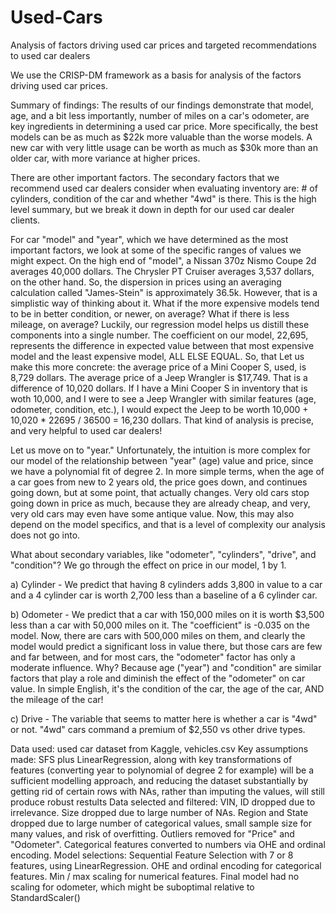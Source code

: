 # Used-Cars
Analysis of factors driving used car prices and targeted recommendations to used car dealers

We use the CRISP-DM framework as a basis for analysis of the factors driving used car prices. 

Summary of findings: The results of our findings demonstrate that model, age, and a bit less importantly, number of miles on a car's odometer, are key ingredients in determining a used car price. More specifically, the best models can be as much as $22k more valuable than the worse models. A new car with very little usage can be worth as much as $30k more than an older car, with more variance at higher prices.

There are other important factors. The secondary factors that we recommend used car dealers consider when evaluating inventory are: # of cylinders, condition of the car and whether "4wd" is there. This is the high level summary, but we break it down in depth for our used car dealer clients.

For car "model" and "year", which we have determined as the most important factors, we look at some of the specific ranges of values we might expect. On the high end of "model", a Nissan 370z Nismo Coupe 2d averages 40,000 dollars. The Chrysler PT Cruiser averages 3,537 dollars, on the other hand. So, the dispersion in prices using an averaging calculation called "James-Stein" is approximately 36.5k. However, that is a simplistic way of thinking about it. What if the more expensive models tend to be in better condition, or newer, on average? What if there is less mileage, on average? Luckily, our regression model helps us distill these components into a single number. The coefficient on our model, 22,695, represents the difference in expected value between that most expensive model and the least expensive model, ALL ELSE EQUAL. So, that Let us make this more concrete: the average price of a Mini Cooper S, used, is 8,729 dollars. The average price of a Jeep Wrangler is $17,749. That is a difference of 10,020 dollars. If I have a Mini Cooper S in inventory that is woth 10,000, and I were to see a Jeep Wrangler with similar features (age, odometer, condition, etc.), I would expect the Jeep to be worth 10,000 + 10,020 * 22695 / 36500 = 16,230 dollars. That kind of analysis is precise, and very helpful to used car dealers!

Let us move on to "year." Unfortunately, the intuition is more complex for our model of the relationship between "year" (age) value and price, since we have a polynomial fit of degree 2. In more simple terms, when the age of a car goes from new to 2 years old, the price goes down, and continues going down, but at some point, that actually changes. Very old cars stop going down in price as much, because they are already cheap, and very, very old cars may even have some antique value. Now, this may also depend on the model specifics, and that is a level of complexity our analysis does not go into.

What about secondary variables, like "odometer", "cylinders", "drive", and "condition"? We go through the effect on price in our model, 1 by 1.

a) Cylinder - We predict that having 8 cylinders adds 3,800 in value to a car and a 4 cylinder car is worth 2,700 less than a baseline of a 6 cylinder car.

b) Odometer - We predict that a car with 150,000 miles on it is worth $3,500 less than a car with 50,000 miles on it. The "coefficient" is -0.035 on the model. Now, there are cars with 500,000 miles on them, and clearly the model would predict a significant loss in value there, but those cars are few and far between, and for most cars, the "odometer" factor has only a moderate influence. Why? Because age ("year") and "condition" are similar factors that play a role and diminish the effect of the "odometer" on car value. In simple English, it's the condition of the car, the age of the car, AND the mileage of the car!

c) Drive - The variable that seems to matter here is whether a car is "4wd" or not. "4wd" cars command a premium of $2,550 vs other drive types.

Data used: used car dataset from Kaggle, vehicles.csv
Key assumptions made: SFS plus LinearRegression, along with key transformations of features (converting year to polynomial of degree 2 for example) will be a sufficient modelling approach, and reducing the dataset substantially by getting rid of certain rows with NAs, rather than imputing the values, will still produce robust restults
Data selected and filtered: VIN, ID dropped due to irrelevance. Size dropped due to large number of NAs. Region and State dropped due to large number of categorical values, small sample size for many values, and risk of overfitting. Outliers removed for "Price" and "Odometer".  Categorical features converted to numbers via OHE and ordinal encoding. 
Model selections: Sequential Feature Selection with 7 or 8 features, using LinearRegression. OHE and ordinal encoding for categorical features. Min / max scaling for numerical features. Final model had no scaling for odometer, which might be suboptimal relative to StandardScaler()



